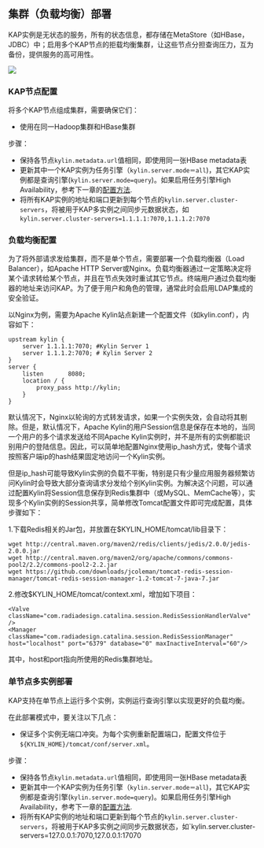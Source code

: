 ## 集群（负载均衡）部署
KAP实例是无状态的服务，所有的状态信息，都存储在MetaStore（如HBase，JDBC）中；启用多个KAP节点的拒载均衡集群，让这些节点分担查询压力，互为备份，提供服务的高可用性。

![](images/cluster.png)

### KAP节点配置

将多个KAP节点组成集群，需要确保它们：

* 使用在同一Hadoop集群和HBase集群 

步骤：
* 保持各节点`kylin.metadata.url`值相同，即使用同一张HBase metadata表
* 更新其中一个KAP实例为任务引擎（`kylin.server.mode＝all`)，其它KAP实例都是查询引擎(`kylin.server.mode=query`)。如果启用任务引擎High Availability，参考下一章的[配置方法](../config/jobengine_ha.cn.md).
* 将所有KAP实例的地址和端口更新到每个节点的``kylin.server.cluster-servers``，将被用于KAP多实例之间同步元数据状态，如`kylin.server.cluster-servers=1.1.1.1:7070,1.1.1.2:7070`

### 负载均衡配置

为了将外部请求发给集群，而不是单个节点，需要部署一个负载均衡器（Load Balancer），如Apache HTTP Server或Nginx。负载均衡器通过一定策略决定将某个请求转给某个节点，并且在节点失效时重试其它节点。终端用户通过负载均衡器的地址来访问KAP。为了便于用户和角色的管理，通常此时会启用LDAP集成的安全验证。

以Nginx为例，需要为Apache Kylin站点新建一个配置文件（如kylin.conf），内容如下：

```
upstream kylin {
    server 1.1.1.1:7070; #Kylin Server 1
    server 1.1.1.2:7070; # Kylin Server 2
}
server {
    listen       8080;
    location / {
        proxy_pass http://kylin;
    }
}
```
默认情况下，Nginx以轮询的方式转发请求，如果一个实例失效，会自动将其剔除。但是，默认情况下，Apache Kylin的用户Session信息是保存在本地的，当同一个用户的多个请求发送给不同Apache Kylin实例时，并不是所有的实例都能识别用户的登陆信息。因此，可以简单地配置Nginx使用ip_hash方式，使每个请求按照客户端ip的hash结果固定地访问一个Kylin实例。

但是ip_hash可能导致Kylin实例的负载不平衡，特别是只有少量应用服务器频繁访问Kylin时会导致大部分查询请求分发给个别Kylin实例。为解决这个问题，可以通过配置Kylin将Session信息保存到Redis集群中（或MySQL、MemCache等），实现多个Kylin实例的Session共享，简单修改Tomcat配置文件即可完成配置，具体步骤如下：

1.下载Redis相关的Jar包，并放置在$KYLIN_HOME/tomcat/lib目录下：

```
wget http://central.maven.org/maven2/redis/clients/jedis/2.0.0/jedis-2.0.0.jar
wget http://central.maven.org/maven2/org/apache/commons/commons-pool2/2.2/commons-pool2-2.2.jar
wget https://github.com/downloads/jcoleman/tomcat-redis-session-manager/tomcat-redis-session-manager-1.2-tomcat-7-java-7.jar
```
2.修改$KYLIN_HOME/tomcat/context.xml，增加如下项目：

```
<Valve className="com.radiadesign.catalina.session.RedisSessionHandlerValve" />
<Manager className="com.radiadesign.catalina.session.RedisSessionManager" host="localhost" port="6379" database="0" maxInactiveInterval="60"/>
```
其中，host和port指向所使用的Redis集群地址。



### 单节点多实例部署

KAP支持在单节点上运行多个实例，实例运行查询引擎以实现更好的负载均衡。

在此部署模式中，要关注以下几点：

- 保证多个实例无端口冲突。为每个实例重新配置端口，配置文件位于`${KYLIN_HOME}/tomcat/conf/server.xml`。

步骤：

- 保持各节点`kylin.metadata.url`值相同，即使用同一张HBase metadata表
- 更新其中一个KAP实例为任务引擎（`kylin.server.mode＝all`)，其它KAP实例都是查询引擎(`kylin.server.mode=query`)。如果启用任务引擎High Availability，参考下一章的[配置方法](../config/jobengine_ha.cn.md).
- 将所有KAP实例的地址和端口更新到每个节点的``kylin.server.cluster-servers``，将被用于KAP多实例之间同步元数据状态，如`kylin.server.cluster-servers=127.0.0.1:7070,127.0.0.1:17070